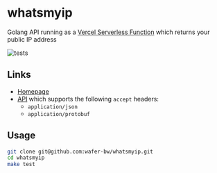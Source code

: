 # whatsmyip
Golang API running as a [Vercel Serverless Function](https://vercel.com/docs/serverless-functions) which returns your public IP address

![tests](https://github.com/wafer-bw/whatsmyip/workflows/tests/badge.svg)

## Links
* [Homepage](https://whatsmyip.wafer-bw.vercel.app)
* [API](https://whatsmyip.wafer-bw.vercel.app/api/ip) which supports the following `accept` headers:
    * `application/json`
    * `application/protobuf`

## Usage
```bash
git clone git@github.com:wafer-bw/whatsmyip.git
cd whatsmyip
make test
```
